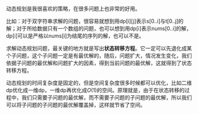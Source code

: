 动态规划是我很喜欢的策略，在很多问题上也非常的好用。

比如：对于双字符串求解的问题，很容易就想到用dp[i]\[j]表示s[0..i]与t[0..j]的解；对于所给数据只有一个数组的问题，也可以想到用dp[i]表示nums[0..i]的解，dp[i]可以是严格以nums[i]为结尾的序列的解，也可以不是。

求解动态规划问题，最关键的地方就是写出**状态转移方程**。它一定可以先退化成某个子问题，这个子问题一定是有最优解的，随后，问题扩大，情况发生变化，我们依据子问题的最优解和问题扩大的因素，得到当前问题的最优解，这就得到了状态转移方程。

动态规划的时间复杂度是固定的，但是空间复杂度很多时候都可以优化，比如二维dp优化成一维dp，一维dp再优化成$O(1)$的空间。原理就是，由于在状态转移的过程中，我们只需要子问题的最优解，而不需要子问题的子问题的最优解，所以我们可以将子问题的子问题的最优解覆盖掉，这样就节省了空间。